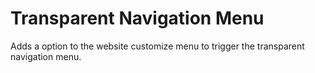 # Transparent Navigation Menu

Adds a option to the website customize menu to trigger the transparent navigation menu.